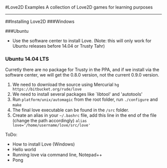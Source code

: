 #Love2D Examples
A collection of Love2D games for learning purposes

---

##Installing Love2D
###Windows

###Ubuntu
- Use the software center to install Love. (Note: this will only work
  for Ubuntu releases before 14.04 or Trusty Tahr)

### Ubuntu 14.04 LTS
Curretly there are no package for Trusty in the PPA, and if we install via the software center, we will get the 0.8.0 version, not the current 0.9.0 version.
1. We need to download the source using Mercurial `hg https://bitbucket.org/rude/love`
2. We need to install several packages like `libtool' and 'autotools'
3. Run `platform/unix/automagic` from the root folder, run `./configure` and `make`
4. The final love executable can be found in the `/src` folder.
5. Create an alias in your `~/.bashrc` file, add this line in the end of
   the file (change the path accordingly) 
    `alias
love='/home/username/love/src/love'`

ToDo:
- How to install Love (Windows)
- Hello world
- Running love via command line, Notepad++
- Pong
